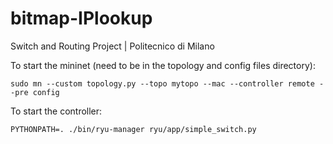 # bitmap-IPlookup
Switch and Routing Project | Politecnico di Milano

To start the mininet (need to be in the topology and config files directory): 
```
sudo mn --custom topology.py --topo mytopo --mac --controller remote --pre config
```

To start the controller:
```
PYTHONPATH=. ./bin/ryu-manager ryu/app/simple_switch.py
```
